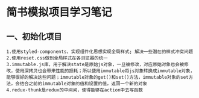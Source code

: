 # 简书模拟项目学习笔记
## 一、初始化项目
    1.使用styled-components，实现组件化思想实现全局样式; 解决一些潜在的样式冲突问题
    2.使用reset.css做到全局样式在各浏览器的统一
    3.immutable.js库，用于解决state是原始js对象，一旦被修改，对应原始对象也会被修改，使用深拷贝也会带来性能的损耗；所以使用immutable将js对象转换成immutable对象，能够很好的解决这些问题；immutable对象的get()和set()方法，immutable对象的set方法，会结合之前的immutable对象的值和设置的值，返回一个新的对象
    4.redux-thunk是redux的中间间，使得能够在action中去写函数